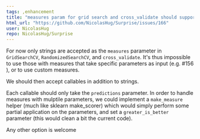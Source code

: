 ```yaml
---
tags: ,enhancement
title: "measures param for grid search and cross_validate should support callables"
html_url: "https://github.com/NicolasHug/Surprise/issues/166"
user: NicolasHug
repo: NicolasHug/Surprise
---
```


For now only strings are accepted as the `measures` parameter in `GridSearchCV`, `RandomizedSearchCV`, and `cross_validate`. It's thus impossible to use those with measures that take specific parameters as input (e.g. #156 ), or to use custom measures.

We should then accept callables in addition to strings.

Each callable should only take the `predictions` parameter. In order to handle measures with mulptile parameters, we could implement a `make_measure` helper (much like sklearn make_scorer) which would simply perform some partial application on the parameters, and set a `greater_is_better` parameter (this would clean a bit the current code).

Any other option is welcome